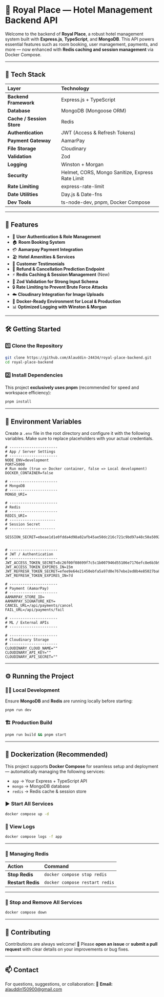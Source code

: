 
# 🏨 Royal Place — Hotel Management Backend API

Welcome to the backend of **Royal Place**, a robust hotel management system built with **Express.js**, **TypeScript**, and **MongoDB**.
This API powers essential features such as room booking, user management, payments, and more — now enhanced with **Redis caching and session management** via Docker Compose.

---

## 🧩 Tech Stack

| Layer                     | Technology                                       |
| :------------------------ | :----------------------------------------------- |
| **Backend Framework**     | Express.js + TypeScript                          |
| **Database**              | MongoDB (Mongoose ORM)                           |
| **Cache / Session Store** | Redis                                            |
| **Authentication**        | JWT (Access & Refresh Tokens)                    |
| **Payment Gateway**       | AamarPay                                         |
| **File Storage**          | Cloudinary                                       |
| **Validation**            | Zod                                              |
| **Logging**               | Winston + Morgan                                 |
| **Security**              | Helmet, CORS, Mongo Sanitize, Express Rate Limit |
| **Rate Limiting**         | express-rate-limit                               |
| **Date Utilities**        | Day.js & Date-fns                                |
| **Dev Tools**             | ts-node-dev, pnpm, Docker Compose                |

---

## 🚀 Features

* 🔐 **User Authentication & Role Management**
* 🏠 **Room Booking System**
* 💳 **Aamarpay Payment Integration**
* 🏖 **Hotel Amenities & Services**
* 💬 **Customer Testimonials**
* 🔄 **Refund & Cancellation Prediction Endpoint**
* ⚡ **Redis Caching & Session Management** (New)
* 🧱 **Zod Validation for Strong Input Schema**
* 🔒 **Rate Limiting to Prevent Brute Force Attacks**
* ☁️ **Cloudinary Integration for Image Uploads**
* 🧩 **Docker-Ready Environment for Local & Production**
* 📊 **Optimized Logging with Winston & Morgan**

---

## 🛠️ Getting Started

### 1️⃣ Clone the Repository

```bash
git clone https://github.com/Alauddin-24434/royal-place-backend.git
cd royal-place-backend
```

### 2️⃣ Install Dependencies

This project **exclusively uses pnpm** (recommended for speed and workspace efficiency):

```bash
pnpm install
```

---

## 🔐 Environment Variables

Create a `.env` file in the root directory and configure it with the following variables.
Make sure to replace placeholders with your actual credentials.

```env
# ----------------------
# App / Server Settings
# ----------------------
NODE_ENV=development
PORT=5000
# Run mode (true => Docker container, false => Local development)
DOCKER_CONTAINER=false

# ----------------------
# MongoDB
# ----------------------
MONGO_URI=

# ----------------------
# Redis
# ----------------------
REDIS_URI=
# ---------------------
# Session Secret
# ---------------------

SESSION_SECRET=ebeae1d1e0fdda4d98a02afb45ae50dc216c721c9bd97a48c50a5092747fb265eba6e80a26fa1a7cac563dbb4b6e17c8a6f997efbb58c0a6871805503286f95c


# ----------------------
# JWT / Authentication
# ----------------------
JWT_ACCESS_TOKEN_SECRET=8c26f00f08699f7c5c1b007946d55106e7176efc8e6b3b9f950f9b26fb3672a6
JWT_ACCESS_TOKEN_EXPIRES_IN=15m
JWT_REFRESH_TOKEN_SECRET=efee9e64e21450ebfa5a97d0e767ebe2ed8b4e85027ba8d
JWT_REFRESH_TOKEN_EXPIRES_IN=7d

# ----------------------
# Payment (AamarPay)
# ----------------------
AAMARPAY_STORE_ID=
AAMARPAY_SIGNATURE_KEY=
CANCEL_URL=/api/payments/cancel
FAIL_URL=/api/payments/fail

# ----------------------
# ML / External APIs
# ----------------------

# ----------------------
# Cloudinary Storage
# ----------------------
CLOUDINARY_CLOUD_NAME=""
CLOUDINARY_API_KEY=""
CLOUDINARY_API_SECRET=""
```

---

## ⚙️ Running the Project

### 🧑‍💻 Local Development

Ensure **MongoDB** and **Redis** are running locally before starting:

```bash
pnpm run dev
```

### 🏗️ Production Build

```bash
pnpm run build && pnpm start
```

---

## 🐳 Dockerization (Recommended)

This project supports **Docker Compose** for seamless setup and deployment — automatically managing the following services:

* `app` → Your Express + TypeScript API
* `mongo` → MongoDB database
* `redis` → Redis cache & session store

### ▶️ Start All Services

```bash
docker compose up -d
```

### 📜 View Logs

```bash
docker compose logs -f app
```

---

### 🔄 Managing Redis

| Action            | Command                        |
| :---------------- | :----------------------------- |
| **Stop Redis**    | `docker compose stop redis`    |
| **Restart Redis** | `docker compose restart redis` |

---

### 🧹 Stop and Remove All Services

```bash
docker compose down
```

---

## 🤝 Contributing

Contributions are always welcome! 🎉
Please **open an issue** or **submit a pull request** with clear details on your improvements or bug fixes.

---

## 📫 Contact

For questions, suggestions, or collaboration:
📧 **Email:** [alauddin150900@gmail.com](mailto:alauddin150900@gmail.com)


